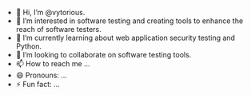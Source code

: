 - 👋 Hi, I’m @vytorious.
- 👀 I’m interested in software testing and creating tools to enhance the reach of software testers.
- 🌱 I’m currently learning about web application security testing and Python.
- 💞️ I’m looking to collaborate on software testing tools.
- 📫 How to reach me ...
- 😄 Pronouns: ...
- ⚡ Fun fact: ...

<!---
vytorious/vytorious is a ✨ special ✨ repository because its `README.md` (this file) appears on your GitHub profile.
You can click the Preview link to take a look at your changes.
--->
